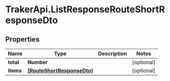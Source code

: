 # TrakerApi.ListResponseRouteShortResponseDto

## Properties

Name | Type | Description | Notes
------------ | ------------- | ------------- | -------------
**total** | **Number** |  | [optional] 
**items** | [**[RouteShortResponseDto]**](RouteShortResponseDto.md) |  | [optional] 


